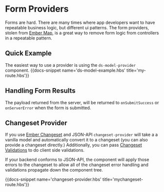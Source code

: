 # Form Providers

Forms are hard. There are many times where app developers want to have repeatable business logic, but different 
ui patterns. The form providers, stolen from [Ember Map](https://embermap.com/video/using-form-providers), is a great way to remove form logic from 
controllers in a repeatable pattern.

## Quick Example

The easiest way to use a provider is using the `ds-model-provider` component. 
{{docs-snippet name='ds-model-example.hbs' title='my-route.hbs'}}

## Handling Form Results

The payload returned from the server, will be returned to `onSubmitSuccess` or `onServerError` when the form 
is submitted.

## Changeset Provider
If you use [Ember Changeset](https://github.com/poteto/ember-changeset) and JSON-API `changeset-provider` will take a 
a vanilla model and automatically convert it to a changeset (you can also provide a changeset directly.) Additionally, 
you can pass [Changeset Validations](https://github.com/poteto/ember-changeset-validations) to do client side 
validations.

If your backend conforms to JSON-API, the component will apply those errors to the changeset to allow all 
of the changeset error handling and validations propagate down the component tree. 

{{docs-snippet name='changeset-provider.hbs' title='mychangeset-route.hbs'}}